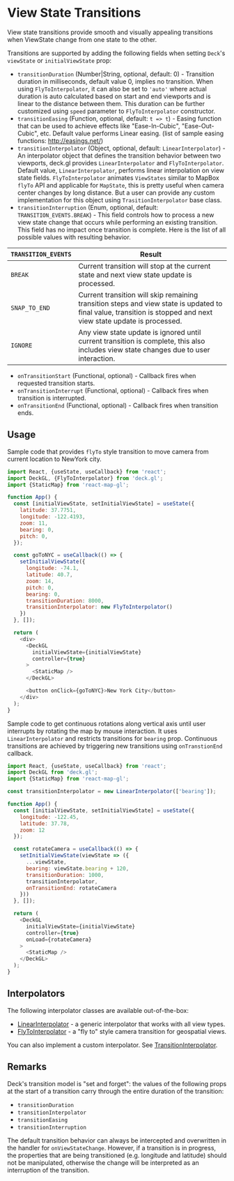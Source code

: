 # View State Transitions

View state transitions provide smooth and visually appealing transitions when ViewState change from one state to the other.

Transitions are supported by adding the following fields when setting `Deck`'s `viewState` or `initialViewState` prop:

* `transitionDuration` (Number|String, optional, default: 0) - Transition duration in milliseconds, default value 0, implies no transition.
When using `FlyToInterpolator`, it can also be set to `'auto'` where actual duration is auto calculated based on start and end viewports and is linear to the distance between them. This duration can be further customized using `speed` parameter to `FlyToInterpolator` constructor.
* `transitionEasing` (Function, optional, default: `t => t`) - Easing function that can be used to achieve effects like "Ease-In-Cubic", "Ease-Out-Cubic", etc. Default value performs Linear easing. (list of sample easing functions: <http://easings.net/>)
* `transitionInterpolator` (Object, optional, default: `LinearInterpolator`) - An interpolator object that defines the transition behavior between two viewports, deck.gl provides `LinearInterpolator` and `FlyToInterpolator`. Default value, `LinearInterpolator`, performs linear interpolation on view state fields. `FlyToInterpolator` animates `ViewStates` similar to MapBox `flyTo` API and applicable for `MapState`, this is pretty useful when camera center changes by long distance. But a user can provide any custom implementation for this object using `TrasitionInterpolator` base class.    
* `transitionInterruption` (Enum, optional, default: `TRANSITION_EVENTS.BREAK`) - This field controls how to process a new view state change that occurs while performing an existing transition. This field has no impact once transition is complete. Here is the list of all possible values with resulting behavior.

| `TRANSITION_EVENTS` | Result |
| ---------------   | ------ |
| `BREAK`             | Current transition will stop at the current state and next view state update is processed. |
| `SNAP_TO_END`       | Current transition will skip remaining transition steps and view state is updated to final value, transition is stopped and next view state update is processed. |
| `IGNORE`            | Any view state update is ignored until current transition is complete, this also includes view state changes due to user interaction. |

* `onTransitionStart` (Functional, optional) - Callback fires when requested transition starts.
* `onTransitionInterrupt` (Functional, optional) - Callback fires when transition is interrupted.
* `onTransitionEnd` (Functional, optional) - Callback fires when transition ends.


## Usage

Sample code that provides `flyTo` style transition to move camera from current location to NewYork city.

```js
import React, {useState, useCallback} from 'react';
import DeckGL, {FlyToInterpolator} from 'deck.gl';
import {StaticMap} from 'react-map-gl';

function App() {
  const [initialViewState, setInitialViewState] = useState({
    latitude: 37.7751,
    longitude: -122.4193,
    zoom: 11,
    bearing: 0,
    pitch: 0,
  });

  const goToNYC = useCallback(() => {
    setInitialViewState({
      longitude: -74.1,
      latitude: 40.7,
      zoom: 14,
      pitch: 0,
      bearing: 0,
      transitionDuration: 8000,
      transitionInterpolator: new FlyToInterpolator()
    })
  }, []);

  return (
    <div>
      <DeckGL
        initialViewState={initialViewState}
        controller={true}
      >
        <StaticMap />
      </DeckGL>

      <button onClick={goToNYC}>New York City</button>
    </div>
  );
}
```

Sample code to get continuous rotations along vertical axis until user interrupts by rotating the map by mouse interaction. It uses `LinearInterpolator` and restricts transitions for `bearing` prop. Continuous transitions are achieved by triggering new transitions using `onTranstionEnd` callback.

```js
import React, {useState, useCallback} from 'react';
import DeckGL from 'deck.gl';
import {StaticMap} from 'react-map-gl';

const transitionInterpolator = new LinearInterpolator(['bearing']);

function App() {
  const [initialViewState, setInitialViewState] = useState({
    longitude: -122.45,
    latitude: 37.78,
    zoom: 12
  });

  const rotateCamera = useCallback(() => {
    setInitialViewState(viewState => ({
      ...viewState,
      bearing: viewState.bearing + 120,
      transitionDuration: 1000,
      transitionInterpolator,
      onTransitionEnd: rotateCamera
    }))
  }, []);

  return (
    <DeckGL
      initialViewState={initialViewState}
      controller={true}
      onLoad={rotateCamera}
    >
      <StaticMap />
    </DeckGL>
  );
}
```

## Interpolators

The following interpolator classes are available out-of-the-box:

- [LinearInterpolator](/docs/api-reference/transitions/linear-interpolator.md) - a generic interpolator that works with all view types.
- [FlyToInterpolator](/docs/api-reference/transitions/fly-to-interpolator.md) - a "fly to" style camera transition for geospatial views.

You can also implement a custom interpolator. See [TransitionInterpolator](/docs/api-reference/transitions/transition-interpolator.md).


## Remarks

Deck's transition model is "set and forget": the values of the following props at the start of a transition carry through the entire duration of the transition:

+ `transitionDuration`
+ `transitionInterpolator`
+ `transitionEasing`
+ `transitionInterruption`

The default transition behavior can always be intercepted and overwritten in the handler for `onViewStateChange`. However, if a transition is in progress, the properties that are being transitioned (e.g. longitude and latitude) should not be manipulated, otherwise the change will be interpreted as an interruption of the transition.
